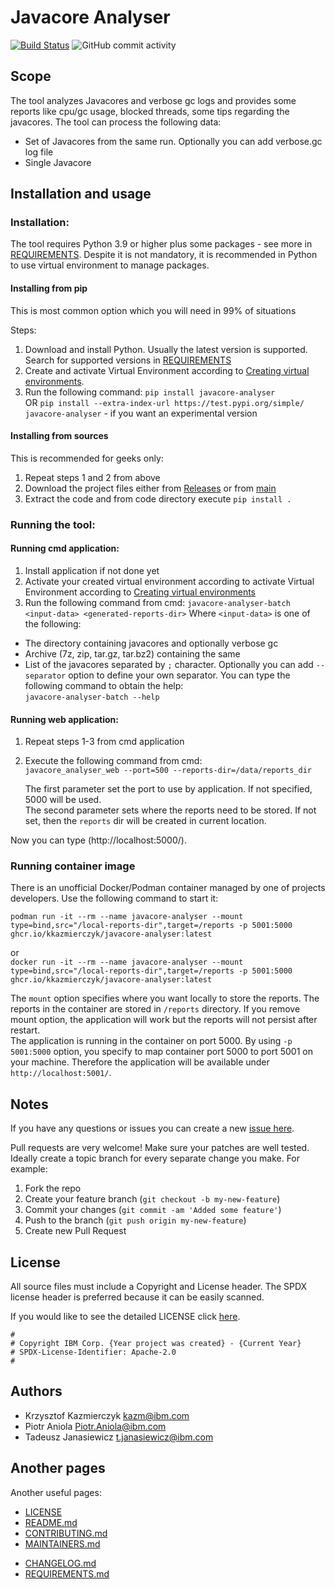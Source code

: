 <!-- This should be the location of the title of the repository, normally the short name -->
# Javacore Analyser

<!-- Build Status, is a great thing to have at the top of your repository, it shows that you take your CI/CD as first class citizens -->
[![Build Status](https://app.travis-ci.com/IBM/javacore-analyser.svg?token=w3i4X11XppEi2tJQsxDb&branch=main)](https://app.travis-ci.com/IBM/javacore-analyser)
![GitHub commit activity](https://img.shields.io/github/commit-activity/t/IBM/javacore-analyser)

<!-- Not always needed, but a scope helps the user understand in a short sentance like below, why this repo exists -->
## Scope

The tool analyzes Javacores and verbose gc logs and provides some reports like cpu/gc usage, blocked threads, some tips regarding the javacores. The tool can process the following data:
* Set of Javacores from the same run. Optionally you can add verbose.gc log file
* Single Javacore

  
<!-- A more detailed Usage or detailed explaination of the repository here -->
## Installation and usage

### Installation:
The tool requires Python 3.9 or higher plus some packages - see more in [REQUIREMENTS](REQUIREMENTS.md). 
Despite it is not mandatory, it is recommended in Python to use virtual environment to manage packages.

#### Installing from pip
This is most common option which you will need in 99% of situations  

Steps:
1. Download and install Python. Usually the latest version is supported. Search for supported versions in 
[REQUIREMENTS](REQUIREMENTS.md)
2. Create and activate Virtual Environment according to [Creating virtual environments](https://docs.python.org/3/tutorial/venv.html#creating-virtual-environments).
3. Run the following command:
   `pip install javacore-analyser`  
    OR
   `pip install --extra-index-url https://test.pypi.org/simple/ javacore-analyser` - if you want an experimental version

#### Installing from sources
This is recommended for geeks only:
1. Repeat steps 1 and 2 from above
2. Download the project files either from [Releases](https://github.com/IBM/javacore-analyser/releases) or from [main](https://github.com/IBM/javacore-analyser/archive/refs/heads/main.zip)
3. Extract the code and from code directory execute
   `pip install .`

### Running the tool:

#### Running cmd application: 
1. Install application if not done yet
2. Activate your created virtual environment according to activate Virtual Environment according to [Creating virtual environments](https://docs.python.org/3/tutorial/venv.html#creating-virtual-environments)
3. Run the following command from cmd: `javacore-analyser-batch <input-data> <generated-reports-dir>`
Where `<input-data>` is one of the following:
* The directory containing javacores and optionally verbose gc
* Archive (7z, zip, tar.gz, tar.bz2) containing the same
* List of the javacores separated by `;` character. Optionally you can add `--separator` option to define your own separator.
You can type the following command to obtain the help:  
`javacore-analyser-batch --help`

#### Running web application:
1. Repeat steps 1-3 from cmd application
2. Execute the following command from cmd:  
  `javacore_analyser_web --port=500 --reports-dir=/data/reports_dir`

     The first parameter set the port to use by application. If not specified, 5000 will be used.  
     The second parameter sets where the reports need to be stored. If not set, then the `reports` dir will be created in current location.  

  Now you can type (http://localhost:5000/).  

### Running container image
There is an unofficial Docker/Podman container managed by one of projects developers. Use the following command 
to start it:

`podman run -it --rm --name javacore-analyser --mount type=bind,src="/local-reports-dir",target=/reports -p 5001:5000 ghcr.io/kkazmierczyk/javacore-analyser:latest`

or  
`docker run -it --rm --name javacore-analyser --mount type=bind,src="/local-reports-dir",target=/reports -p 5001:5000 ghcr.io/kkazmierczyk/javacore-analyser:latest`  

The `mount` option specifies where you want locally to store the reports. The reports in the container are stored in 
`/reports` directory. If you remove mount option, the application will work but the reports will not persist after 
restart.  
The application is running in the container on port 5000. By using `-p 5001:5000` option, you specify to map container 
port 5000 to port 5001 on your machine. Therefore the application will be available under `http://localhost:5001/`.
 
<!-- The following are OPTIONAL, but strongly suggested to have in your repository. -->
<!--
* [dco.yml](.github/dco.yml) - This enables DCO bot for you, please take a look https://github.com/probot/dco for more details.
* [travis.yml](.travis.yml) - This is a example `.travis.yml`, please take a look https://docs.travis-ci.com/user/tutorial/ for more details.
-->

<!-- A notes section is useful for anything that isn't covered in the Usage or Scope. Like what we have below. -->
## Notes

<!--
**NOTE: This repository has been configured with the [DCO bot](https://github.com/probot/dco).
When you set up a new repository that uses the Apache license, you should
use the DCO to manage contributions. The DCO bot will help enforce that.
Please contact one of the IBM GH Org stewards.**
-->


<!-- Questions can be useful but optional, this gives you a place to say, "This is how to contact this project maintainers or create PRs -->
If you have any questions or issues you can create a new [issue here][issues].

Pull requests are very welcome! Make sure your patches are well tested.
Ideally create a topic branch for every separate change you make. For
example:

1. Fork the repo
2. Create your feature branch (`git checkout -b my-new-feature`)
3. Commit your changes (`git commit -am 'Added some feature'`)
4. Push to the branch (`git push origin my-new-feature`)
5. Create new Pull Request

## License

All source files must include a Copyright and License header. The SPDX license header is 
preferred because it can be easily scanned.

If you would like to see the detailed LICENSE click [here](LICENSE).

```text
#
# Copyright IBM Corp. {Year project was created} - {Current Year}
# SPDX-License-Identifier: Apache-2.0
#
```
## Authors

* Krzysztof Kazmierczyk <kazm@ibm.com>
* Piotr Aniola <Piotr.Aniola@ibm.com>
* Tadeusz Janasiewicz <t.janasiewicz@ibm.com>

[issues]: https://github.com/IBM/javacore-analyser/issues/new

## Another pages

Another useful pages:
* [LICENSE](LICENSE)
* [README.md](README.md)
* [CONTRIBUTING.md](CONTRIBUTING.md)
* [MAINTAINERS.md](MAINTAINERS.md)
<!-- A Changelog allows you to track major changes and things that happen, https://github.com/github-changelog-generator/github-changelog-generator can help automate the process -->
* [CHANGELOG.md](CHANGELOG.md)
* [REQUIREMENTS.md](REQUIREMENTS.md)

